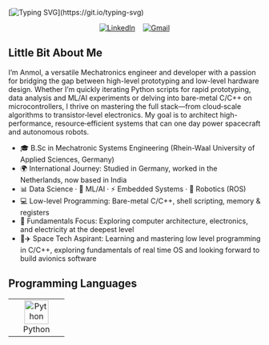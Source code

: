 [![Typing SVG](https://readme-typing-svg.demolab.com?font=Borel&size=26&pause=1000&width=1250&height=80&lines=Hello%2C+There!+Hello%2C+World!%F0%9F%91%8B;I'm+Anmol%2C+n+welcome+to+my+github+profile!;I'm+a+Mechatronic+Systems+Engineer!;From+bits+and+bytes+to+bots+and+brains+%E2%80%94+I+chase+what+makes+machines+tick+and+think!;%F0%9F%9A%80+Turning+curiosity+into+code+%E2%80%94+building+smart+systems+where+hardware+meets+intelligence!)](https://git.io/typing-svg)


<div align="center">

[![LinkedIn](https://skillicons.dev/icons?i=linkedin&s=35)](https://www.linkedin.com/in/anmol-singh-0b60b31b4/)
&nbsp;&nbsp;
[![Gmail](https://skillicons.dev/icons?i=gmail&s=35)](mailto:anmol280399@gmail.com)

</div>

## Little Bit About Me
I’m Anmol, a versatile Mechatronics engineer and developer with a passion for bridging the gap between high-level prototyping and low-level hardware design. Whether I’m quickly iterating Python scripts for rapid prototyping, data analysis and ML/AI experiments or delving into bare-metal C/C++ on microcontrollers, I thrive on mastering the full stack—from cloud‑scale algorithms to transistor‑level electronics. My goal is to architect high-performance, resource‑efficient systems that can one day power spacecraft and autonomous robots.

- 🎓 B.Sc in Mechatronic Systems Engineering (Rhein-Waal University of Applied Sciences, Germany)
- 🌍 International Journey: Studied in Germany, worked in the Netherlands, now based in India
- 📊 Data Science · 🤖 ML/AI · ⚡ Embedded Systems · 🤖 Robotics (ROS)
- 💻 Low-level Programming: Bare-metal C/C++, shell scripting, memory & registers
- 🔌 Fundamentals Focus: Exploring computer architecture, electronics, and electricity at the deepest level
- 🚀✈️ Space Tech Aspirant: Learning and mastering low level programming in C/C++, exploring fundamentals of real time OS and looking forward to build avionics software

## Programming Languages

<table>
  <tr>
    <td align="center" width="96">
      <a>
        <img src="https://skillicons.dev/icons?i=python" width="48" height="48" alt="Python" />
      </a>
      <br>Python
    </td>
  </tr>
</table>

